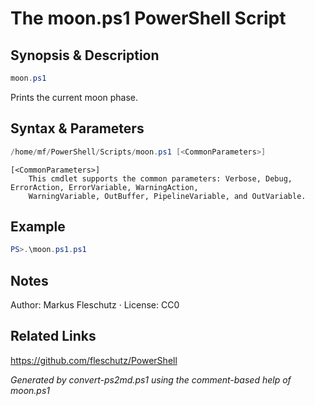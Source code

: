 # The moon.ps1 PowerShell Script

## Synopsis & Description
```powershell
moon.ps1
```

Prints the current moon phase.

## Syntax & Parameters
```powershell
/home/mf/PowerShell/Scripts/moon.ps1 [<CommonParameters>]
```

```
[<CommonParameters>]
    This cmdlet supports the common parameters: Verbose, Debug, ErrorAction, ErrorVariable, WarningAction, 
    WarningVariable, OutBuffer, PipelineVariable, and OutVariable.
```

## Example
```powershell
PS>.\moon.ps1.ps1
```


## Notes
Author: Markus Fleschutz · License: CC0

## Related Links
https://github.com/fleschutz/PowerShell

*Generated by convert-ps2md.ps1 using the comment-based help of moon.ps1*

